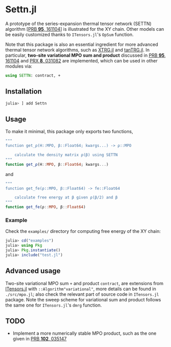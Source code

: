 # Settn.jl

A prototype of the series-expansion thermal tensor network (SETTN) algorithm [[PRB **95**, 161104](https://doi.org/10.1103/PhysRevB.95.161104)] is illustrated for the XY chain. Other models can be easily customized thanks to `ITensors.jl`'s `OpSum` function.

Note that this package is also an essential ingredient for more advanced thermal tensor network algorithms, such as [XTRG.jl](https:://github.com/phyjswang/XTRG.jl) and [tanTRG.jl](https://github.com/phyjswang/tanTRG.jl). In particular, **two-site variational MPO sum and product** discussed in [PRB **95**, 161104](https://doi.org/10.1103/PhysRevB.95.161104) and [PRX **8**, 031082](https://doi.org/10.1103/PhysRevX.8.031082) are implemented, which can be used in other modules via:

```julia
using SETTN: contract, +
```


## Installation

```julia
julia> ] add Settn
```

## Usage

To make it minimal, this package only exports two functions,

```julia
"""
function get_ρ(H::MPO, β::Float64; kwargs...) -> ρ::MPO

    calculate the density matrix ρ(β) using SETTN
"""
function get_ρ(H::MPO, β::Float64; kwargs...)
```

and

```julia
"""
function get_fe(ρ::MPO, β::Float64) -> fe::Float64

    calculate free energy at β given ρ(β/2) and β
"""
function get_fe(ρ::MPO, β::Float64)
```

### Example

Check the `examples/` directory for computing free energy of the XY chain:

```julia
julia> cd("examples")
julia> using Pkg
julia> Pkg.instantiate()
julia> include("test.jl")
```

## Advanced usage

Two-site variational MPO sum `+` and product `contract`, are extensions from [ITensors.jl](https://github.com/ITensor/ITensors.jl) with `::Algorithm"variational"`, more details can be found in `./src/mpo.jl`; also check the relevant part of source code in `ITensors.jl` package. Note the sweep scheme for variational sum and product follows the same one for `ITensors.jl`'s `dmrg` function.
## TODO

- Implement a more numerically stable MPO product, such as the one given in [PRB **102**, 035147](https://doi.org/10.1103/PhysRevB.102.035147)
